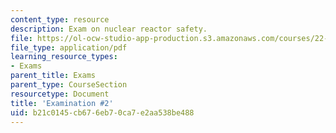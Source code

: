 ```yaml
---
content_type: resource
description: Exam on nuclear reactor safety.
file: https://ol-ocw-studio-app-production.s3.amazonaws.com/courses/22-091-nuclear-reactor-safety-spring-2008/b21c0145cb676eb70ca7e2aa538be488_MIT22_091S08_exam02.pdf
file_type: application/pdf
learning_resource_types:
- Exams
parent_title: Exams
parent_type: CourseSection
resourcetype: Document
title: 'Examination #2'
uid: b21c0145-cb67-6eb7-0ca7-e2aa538be488
---
```

